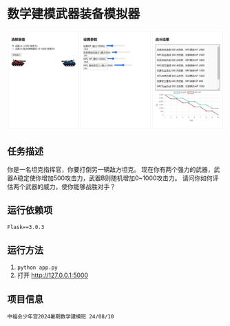 # 数学建模武器装备模拟器

![image](https://github.com/wuzengqing001225/SNG_MathematicalModeling_Equipment_240810/blob/main/static/images/cover.png)

## 任务描述

你是一名坦克指挥官，你要打倒另一辆敌方坦克。
现在你有两个强力的武器，武器A稳定使你增加500攻击力，武器B则随机增加0~1000攻击力。
请问你如何评估两个武器的威力，使你能够战胜对手？

## 运行依赖项

```
Flask==3.0.3
```

## 运行方法

1. `python app.py`
2. 打开 http://127.0.0.1:5000

## 项目信息

```
中福会少年宫2024暑期数学建模班 24/08/10
```
